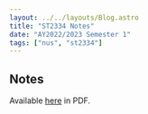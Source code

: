 ```yaml
---
layout: ../../layouts/Blog.astro
title: "ST2334 Notes"
date: "AY2022/2023 Semester 1"
tags: ["nus", "st2334"]
---
```


## Notes

Available [here](st2334-notes.pdf) in PDF.
